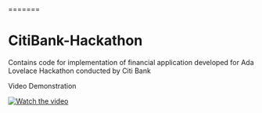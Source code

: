 =======
# CitiBank-Hackathon
Contains code for implementation of financial application developed for Ada Lovelace Hackathon conducted by Citi Bank

Video Demonstration

[![Watch the video](https://drive.google.com/uc?id=14aS1tchu5qV17BkNudcNLdHpoQCwQ0FO)](https://www.canva.com/design/DAGS5sWWCY8/MlLKvJ0cTNV-RBUhXzOSoQ/watch)
